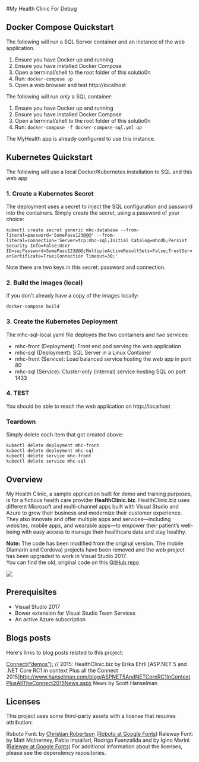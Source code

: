 #My Health Clinic For Debug

## Docker Compose Quickstart
The following will run a SQL Server container and an instance of the web application.
1. Ensure you have Docker up and running
2. Ensure you have installed Docker Compose
3. Open a terminal/shell to the root folder of this solutio0n
4. Run: ```docker-compose up```
5. Open a web browser and test http://localhost

The following will run _only_ a SQL container:
1. Ensure you have Docker up and running
2. Ensure you have installed Docker Compose
3. Open a terminal/shell to the root folder of this solutio0n
4. Run: ```docker-compose -f docker-compose-sql.yml up```

The MyHealth app is already configured to use this instance.

## Kubernetes Quickstart
The following will use a local Docker/Kubernetes installation to SQL and this web app

### 1. Create a Kubernetes Secret
The deployment uses a secret to inject the SQL configuration and password into the containers. Simply create the secret, using a password of your choice:

```kubectl create secret generic mhc-database --from-literal=password='SomePass123@@@' --from-literal=connection='Server=tcp:mhc-sql;Initial Catalog=mhcdb;Persist Security Info=False;User ID=sa;Password=SomePass123@@@;MultipleActiveResultSets=False;TrustServerCertificate=True;Connection Timeout=30;'```

Note there are two keys in this secret: password and connection.

### 2. Build the images (local)
If you don't already have a copy of the images locally:

```docker-compose build```

### 3. Create the Kubernetes Deployment
The mhc-sql-local.yaml file deployes the two containers and two services:
* mhc-front (Deployment): Front end pod serving the web application
* mhc-sql (Deployment): SQL Server in a Linux Container
* mhc-front (Service): Load balanced service hosting the web app in port 80
* mhc-sql (Service): Cluster-only (internal) service hosting SQL on port 1433

### 4. TEST
You should be able to reach the web application on http://localhost

### Teardown
Simply delete each item that got created above:

```
kubectl delete deployment mhc-front
kubectl delete deployment mhc-sql
kubectl delete service mhc-front
kubectl delete service mhc-sql
```

## Overview
My Health Clinic, a sample application built for demo and training purposes, is for a fictious health care provider **HealthClinic.biz**. 
HealthClinic.biz uses different Microsoft and multi-channel apps built with Visual Studio and Azure to grow their business and modernize their customer experience. 
They also innovate and offer multiple apps and services—including websites, mobile apps, and wearable apps—to empower their patient’s well-being with easy access to manage their healthcare data and stay healthy.

**Note:** The code has been modified from the original version. The mobile (Xamarin and Cordova) projects have been removed and the web project has been upgraded to work in Visual Studio 2017.      
You can find the old, original code on this [GitHub repo](https://github.com/Microsoft/HealthClinic.biz)

![](mhc-dashboard.png)

## Prerequisites
* Visual Studio 2017 
* Bower extension for Visual Studio Team Services 
* An active Azure subscription 

## Blogs posts

Here's links to blog posts related to this project:

[Connect(“demos”);](http://blogs.msdn.com/b/visualstudio/archive/2015/12/08/connect-demos-2015-healthclinic-biz.aspx) // 2015: HealthClinic.biz by Erika Ehrli
[ASP.NET 5 and .NET Core RC1 in context Plus all the Connect 2015]http://www.hanselman.com/blog/ASPNET5AndNETCoreRC1InContextPlusAllTheConnect2015News.aspx News by Scott Hanselman

## Licenses

This project uses some third-party assets with a license that requires attribution:

Roboto Font: by [Christian Robertson](https://plus.google.com/110879635926653430880/about) ([Roboto at Google Fonts](https://fonts.google.com/specimen/Roboto))
Raleway Font: by Matt McInerney, Pablo Impallari, Rodrigo Fuenzalida and by Igino Marini ([Raleway at Google Fonts](https://www.google.com/fonts/specimen/Raleway))
For additional information about the licenses, please see the dependency repositories.

